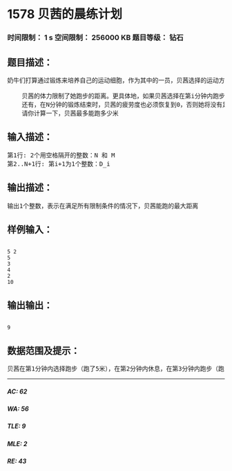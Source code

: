 # 1578 贝茜的晨练计划   
### 时间限制： 1 s     空间限制： 256000 KB     题目等级： 钻石  
## 题目描述：  

<pre>
奶牛们打算通过锻炼来培养自己的运动细胞，作为其中的一员，贝茜选择的运动方式是每天进行N(1 <= N <= 10,000)分钟的晨跑。在每分钟的开始，贝茜会选择下一分钟是用来跑步还是休息。
 
    贝茜的体力限制了她跑步的距离。更具体地，如果贝茜选择在第i分钟内跑步，她可以在这一分钟内跑D_i(1 <= D_i <= 1,000)米，并且她的疲劳度会增加1。不过，无论何时贝茜的疲劳度都不能超过M(1 <= M <= 500)。如果贝茜选择休息，那么她的疲劳度就会每分钟减少1，但她必须休息到疲劳度恢复到0为止。在疲劳度为0时休息的话，疲劳度不会再变动。晨跑开始时，贝茜的疲劳度为0。
    还有，在N分钟的锻炼结束时，贝茜的疲劳度也必须恢复到0，否则她将没有足够的精力来对付这一整天中剩下的事情。
    请你计算一下，贝茜最多能跑多少米
</pre>
  
  
## 输入描述：  

<pre>
第1行: 2个用空格隔开的整数：N 和 M
第2..N+1行: 第i+1为1个整数：D_i
</pre>
  
  
## 输出描述：  

<pre>
输出1个整数，表示在满足所有限制条件的情况下，贝茜能跑的最大距离
</pre>
  
  
## 样例输入：  

<pre><code>
5 2
5
3
4
2
10
</code></pre>
  
  
## 输出输出：  

<pre><code>
9
</code></pre>
  
  
## 数据范围及提示：  

<pre>
贝茜在第1分钟内选择跑步（跑了5米），在第2分钟内休息，在第3分钟内跑步（跑了4米），剩余的时间都用来休息。因为在晨跑结束时贝茜的疲劳度必须为0，所以她不能在第5分钟内选择跑步
</pre>
  
  
***  

##### AC: 62  
##### WA: 56  
##### TLE: 9  
##### MLE: 2  
##### RE: 43  
